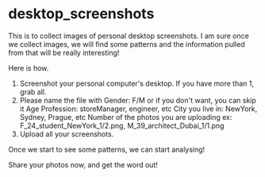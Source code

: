 # desktop_screenshots
This is to collect images of personal desktop screenshots.
I am sure once we collect images, we will find some patterns and the information pulled from that will be really interesting!

Here is how. 
1. Screenshot your personal computer's desktop. If you have more than 1, grab all.
2. Please name the file with 
      Gender: F/M or if you don't want, you can skip it 
      Age
      Profession: storeManager, engineer, etc
      City you live in: NewYork, Sydney, Prague, etc
      Number of the photos you are uploading
      ex: F_24_student_NewYork_1/2.png, M_39_architect_Dubai_1/1.png
3. Upload all your screenshots.

Once we start to see some patterns, we can start analysing!

Share your photos now, and get the word out!
